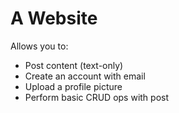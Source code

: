 # A Website
Allows you to:

- Post content (text-only)
- Create an account with email
- Upload a profile picture
- Perform basic CRUD ops with post

